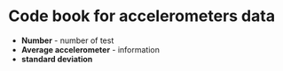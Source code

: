 # Code book for accelerometers data

* **Number** - number of test
* **Average accelerometer** - information
* **standard deviation**